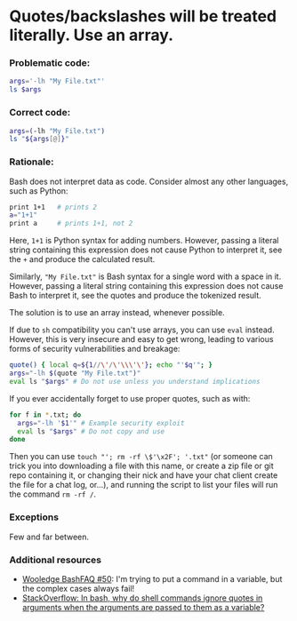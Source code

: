 # Quotes/backslashes will be treated literally. Use an array.

### Problematic code:

```sh
args='-lh "My File.txt"'
ls $args
```

### Correct code:

```sh
args=(-lh "My File.txt")
ls "${args[@]}"
```

### Rationale:

Bash does not interpret data as code. Consider almost any other languages, such as Python:

```sh
print 1+1   # prints 2
a="1+1"
print a     # prints 1+1, not 2
```

Here, `1+1` is Python syntax for adding numbers. However, passing a literal string containing this expression does not cause Python to interpret it, see the `+` and produce the calculated result.

Similarly, `"My File.txt"` is Bash syntax for a single word with a space in it. However, passing a literal string containing this expression does not cause Bash to interpret it, see the quotes and produce the tokenized result.

The solution is to use an array instead, whenever possible.

If due to `sh` compatibility you can't use arrays, you can use `eval` instead. However, this is very insecure and easy to get wrong, leading to various forms of security vulnerabilities and breakage:

```sh
quote() { local q=${1//\'/\'\\\'\'}; echo "'$q'"; }
args="-lh $(quote "My File.txt")"
eval ls "$args" # Do not use unless you understand implications
```

If you ever accidentally forget to use proper quotes, such as with:

```sh
for f in *.txt; do
  args="-lh '$1'" # Example security exploit
  eval ls "$args" # Do not copy and use
done
```

Then you can use `touch "'; rm -rf \$'\x2F'; '.txt"`  (or someone can trick you into downloading a file with this name, or create a zip file or git repo containing it, or changing their nick and have your chat client create the file for a chat log, or...), and running the script to list your files will run the command `rm -rf /`.

### Exceptions

Few and far between.

### Additional resources

* [Wooledge BashFAQ #50](http://mywiki.wooledge.org/BashFAQ/050): I'm trying to put a command in a variable, but the complex cases always fail!
* [StackOverflow: In bash, why do shell commands ignore quotes in arguments when the arguments are passed to them as a variable?](https://stackoverflow.com/questions/12136948/in-bash-why-do-shell-commands-ignore-quotes-in-arguments-when-the-arguments-are)